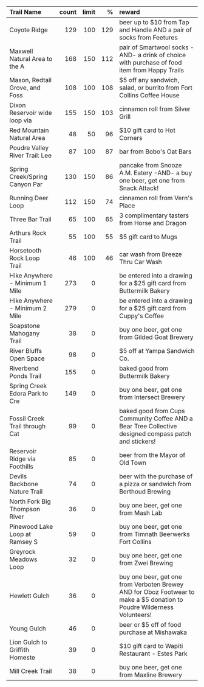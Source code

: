 | Trail Name                     |   count |   limit |   % | reward                                                                                                                  |
|:-------------------------------|--------:|--------:|----:|:------------------------------------------------------------------------------------------------------------------------|
| Coyote Ridge                   |     129 |     100 | 129 | beer up to $10 from Tap and Handle AND a pair of socks from Feetures                                                    |
| Maxwell Natural Area to the A  |     168 |     150 | 112 | pair of Smartwool socks -AND- a drink of choice with purchase of food item from Happy Trails                            |
| Mason, Redtail Grove, and Foss |     108 |     100 | 108 | $5 off any sandwich, salad, or burrito from Fort Collins Coffee House                                                   |
| Dixon Reservoir wide loop via  |     155 |     150 | 103 | cinnamon roll from Silver Grill                                                                                         |
| Red Mountain Natural Area      |      48 |      50 |  96 | $10 gift card to Hot Corners                                                                                            |
| Poudre Valley River Trail: Lee |      87 |     100 |  87 | bar from Bobo's Oat Bars                                                                                                |
| Spring Creek/Spring Canyon Par |     130 |     150 |  86 | pancake from Snooze A.M. Eatery -AND- a buy one beer, get one from Snack Attack!                                        |
| Running Deer Loop              |     112 |     150 |  74 | cinnamon roll from Vern's Place                                                                                         |
| Three Bar Trail                |      65 |     100 |  65 | 3 complimentary tasters from Horse and Dragon                                                                           |
| Arthurs Rock Trail             |      55 |     100 |  55 | $5 gift card to Mugs                                                                                                    |
| Horsetooth Rock Loop Trail     |      46 |     100 |  46 | car wash from Breeze Thru Car Wash                                                                                      |
| Hike Anywhere - Minimum 1 Mile |     273 |       0 |     | be entered into a drawing for a $25 gift card from Buttermilk Bakery                                                    |
| Hike Anywhere - Minimum 2 Mile |     279 |       0 |     | be entered into a drawing for a $25 gift card from Cuppy's Coffee                                                       |
| Soapstone Mahogany Trail       |      38 |       0 |     | buy one beer, get one from Gilded Goat Brewery                                                                          |
| River Bluffs Open Space        |      98 |       0 |     | $5 off at Yampa Sandwich Co.                                                                                            |
| Riverbend Ponds Trail          |     155 |       0 |     | baked good from Buttermilk Bakery                                                                                       |
| Spring Creek Edora Park to Cre |     149 |       0 |     | buy one beer, get one from Intersect Brewery                                                                            |
| Fossil Creek Trail through Cat |      99 |       0 |     | baked good from Cups Community Coffee AND a Bear Tree Collective designed compass patch and stickers!                   |
| Reservoir Ridge via Foothills  |      85 |       0 |     | beer from the Mayor of Old Town                                                                                         |
| Devils Backbone Nature Trail   |      74 |       0 |     | beer with the purchase of a pizza or sandwich from Berthoud Brewing                                                     |
| North Fork Big Thompson River  |      36 |       0 |     | buy one beer, get one from Mash Lab                                                                                     |
| Pinewood Lake Loop at Ramsey S |      59 |       0 |     | buy one beer, get one from Timnath Beerwerks Fort Collins                                                               |
| Greyrock Meadows Loop          |      32 |       0 |     | buy one beer, get one from Zwei Brewing                                                                                 |
| Hewlett Gulch                  |      36 |       0 |     | buy one beer, get one from Verboten Brewey AND for Oboz Footwear to make a $5 donation to Poudre Wilderness Volunteers! |
| Young Gulch                    |      46 |       0 |     | beer or $5 off of food purchase at Mishawaka                                                                            |
| Lion Gulch to Griffith Homeste |      39 |       0 |     | $10 gift card to Wapiti Restaurant - Estes Park                                                                         |
| Mill Creek Trail               |      38 |       0 |     | buy one beer, get one from Maxline Brewery                                                                              |